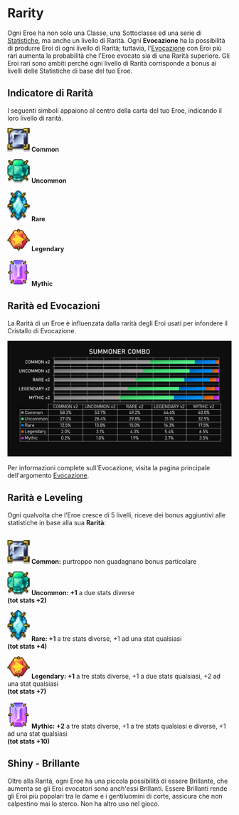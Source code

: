 # Rarity

Ogni Eroe ha non solo una Classe, una Sottoclasse ed una serie di [Statistiche](stats.md), ma anche un livello di Rarità. Ogni **Evocazione** ha la possibilità di produrre Eroi di ogni livello di Rarità; tuttavia, l'[Evocazione](summoning.md) con Eroi più rari aumenta la probabilità che l'Eroe evocato sia di una Rarità superiore. Gli Eroi rari sono ambiti perché ogni livello di Rarità corrisponde a bonus ai livelli delle Statistiche di base del tuo Eroe.

## Indicatore di Rarità

I seguenti simboli appaiono al centro della carta del tuo Eroe, indicando il loro livello di rarità.

![](<../../../.gitbook/assets/common gem 1.png>) **Common**

&#x20;![](<../../../.gitbook/assets/uncommon gem 1.png>) **Uncommon**

![](<../../../.gitbook/assets/rare gem 1.png>) **Rare**

![](<../../../.gitbook/assets/legendary gem 1.png>) **Legendary**

![](<../../../.gitbook/assets/mythic gem 1.png>) **Mythic**

## Rarità ed Evocazioni

La Rarità di un Eroe è influenzata dalla rarità degli Eroi usati per infondere il Cristallo di Evocazione.

![Summoning Rarity](<../../../.gitbook/assets/Summoner Combo.png>)

Per informazioni complete sull'Evocazione, visita la pagina principale dell'argomento [Evocazione](summoning.md).

## Rarità e Leveling

Ogni qualvolta che l’Eroe cresce di 5 livelli, riceve dei bonus aggiuntivi alle statistiche in base alla sua **Rarità**:

\
![](<../../../.gitbook/assets/image (1) (1) (1) (2).png>)      **Common:** purtroppo non guadagnano bonus particolare

![](<../../../.gitbook/assets/image (2) (1) (1) (1) (1).png>)     **Uncommon:** **+1** a due stats diverse\
**(tot stats +2)**

![](<../../../.gitbook/assets/image (3) (1) (1).png>)     **Rare: +1** a tre stats diverse, +1 ad una stat qualsiasi\
**(tot stats +4)**

![](<../../../.gitbook/assets/image (4) (1).png>)     **Legendary: +1** a tre stats diverse, +1 a due stats qualsiasi, +2 ad una stat qualsiasi\
**(tot stats +7)**

![](<../../../.gitbook/assets/image (1) (1) (1) (1) (1).png>)     **Mythic:** **+2** a tre stats diverse, +1 a tre stats qualsiasi e diverse, +1 ad una stat qualsiasi \
**(tot stats +10)**

## Shiny - Brillante

Oltre alla Rarità, ogni Eroe ha una piccola possibilità di essere Brillante, che aumenta se gli Eroi evocatori sono anch'essi Brillanti. Essere Brillanti rende gli Eroi più popolari tra le dame e i gentiluomini di corte, assicura che non calpestino mai lo sterco. Non ha altro uso nel gioco.
